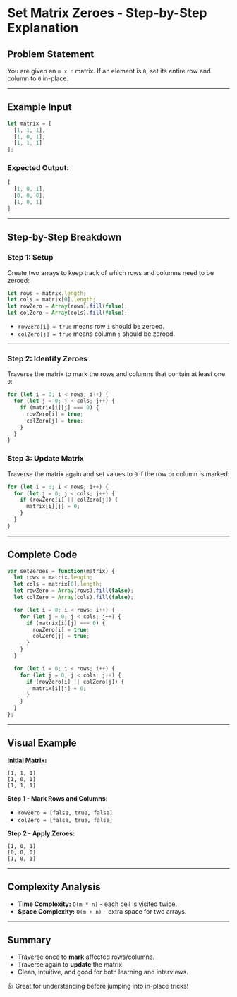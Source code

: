# Set Matrix Zeroes - Step-by-Step Explanation

## Problem Statement
You are given an `m x n` matrix. If an element is `0`, set its entire row and column to `0` in-place.

---

## Example Input
```js
let matrix = [
  [1, 1, 1],
  [1, 0, 1],
  [1, 1, 1]
];
```

### Expected Output:
```js
[
  [1, 0, 1],
  [0, 0, 0],
  [1, 0, 1]
]
```

---

## Step-by-Step Breakdown

### Step 1: Setup
Create two arrays to keep track of which rows and columns need to be zeroed:
```js
let rows = matrix.length;
let cols = matrix[0].length;
let rowZero = Array(rows).fill(false);
let colZero = Array(cols).fill(false);
```

- `rowZero[i] = true` means row `i` should be zeroed.
- `colZero[j] = true` means column `j` should be zeroed.

---

### Step 2: Identify Zeroes
Traverse the matrix to mark the rows and columns that contain at least one `0`:
```js
for (let i = 0; i < rows; i++) {
  for (let j = 0; j < cols; j++) {
    if (matrix[i][j] === 0) {
      rowZero[i] = true;
      colZero[j] = true;
    }
  }
}
```

### Step 3: Update Matrix
Traverse the matrix again and set values to `0` if the row or column is marked:
```js
for (let i = 0; i < rows; i++) {
  for (let j = 0; j < cols; j++) {
    if (rowZero[i] || colZero[j]) {
      matrix[i][j] = 0;
    }
  }
}
```

---

## Complete Code
```js
var setZeroes = function(matrix) {
  let rows = matrix.length;
  let cols = matrix[0].length;
  let rowZero = Array(rows).fill(false);
  let colZero = Array(cols).fill(false);

  for (let i = 0; i < rows; i++) {
    for (let j = 0; j < cols; j++) {
      if (matrix[i][j] === 0) {
        rowZero[i] = true;
        colZero[j] = true;
      }
    }
  }

  for (let i = 0; i < rows; i++) {
    for (let j = 0; j < cols; j++) {
      if (rowZero[i] || colZero[j]) {
        matrix[i][j] = 0;
      }
    }
  }
};
```

---

## Visual Example
**Initial Matrix:**
```
[1, 1, 1]
[1, 0, 1]
[1, 1, 1]
```

**Step 1 - Mark Rows and Columns:**
- `rowZero = [false, true, false]`
- `colZero = [false, true, false]`

**Step 2 - Apply Zeroes:**
```
[1, 0, 1]
[0, 0, 0]
[1, 0, 1]
```

---

## Complexity Analysis
- **Time Complexity:** `O(m * n)` - each cell is visited twice.
- **Space Complexity:** `O(m + n)` - extra space for two arrays.

---

## Summary
- Traverse once to **mark** affected rows/columns.
- Traverse again to **update** the matrix.
- Clean, intuitive, and good for both learning and interviews.

👍 Great for understanding before jumping into in-place tricks!

